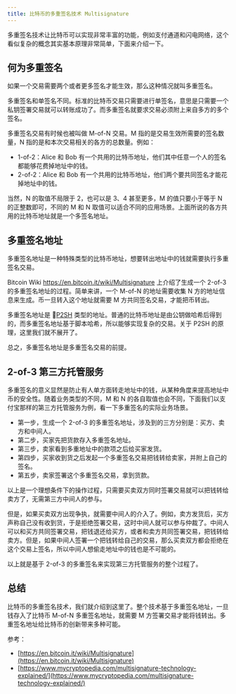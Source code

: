 ```yaml
---
title: 比特币的多重签名技术 Multisignature
---
```


多重签名技术让比特币可以实现非常丰富的功能，例如支付通道和闪电网络，这个看似复杂的概念其实基本原理非常简单，下面来介绍一下。

## 何为多重签名

如果一个交易需要两个或者更多签名才能生效，那么这种情况就叫多重签名。

多重签名和单签名不同。标准的比特币交易只需要进行单签名，意思是只需要一个私钥签署交易就可以转账成功了。而多重签名就要求交易必须附上来自多方的多个签名。

多重签名交易有时候也被叫做 M-of-N 交易。M 指的是交易生效所需要的签名数量，N 指的是和本次交易相关的各方的总数量。例如：

- 1-of-2：Alice 和 Bob 有一个共用的比特币地址，他们其中任意一个人的签名都能够花费掉地址中的钱。
- 2-of-2：Alice 和 Bob 有一个共用的比特币地址，他们两个要共同签名才能花掉地址中的钱。

当然，N 的取值不局限于 2，也可以是 3、4 甚至更多，M 的值只要小于等于 N 的正整数即可，不同的 M 和 N 取值可以适合不同的应用场景。上面所说的各方共用的比特币地址就是一个多签名地址。

## 多重签名地址

多重签名地址是一种特殊类型的比特币地址，想要转出地址中的钱就需要执行多重签名交易。

Bitcoin Wiki https://en.bitcoin.it/wiki/Multisignature 上介绍了生成一个 2-of-3 的多重签名地址的过程。简单来讲，一个 M-of-N 的地址需要收集 N 方的地址信息来生成。币一旦转入这个地址就需要 M 方共同签名交易，才能把币转出。

多重签名地址是 [P2SH](p2sh) 类型的地址。普通的比特币地址是由公钥做哈希后得到的，而多重签名地址基于脚本哈希，所以能够实现复杂的交易。关于 P2SH 的原理，这里我们就不展开了。

总之，多重签名地址是多重签名交易的前提。

## 2-of-3 第三方托管服务

多重签名的意义显然是防止有人单方面转走地址中的钱，从某种角度来提高地址中币的安全性。随着业务类型的不同，M 和 N 的各自取值也会不同，下面我们以支付宝那样的第三方托管服务为例，看一下多重签名的实际业务场景。

- 第一步，生成一个 2-of-3 的多重签名地址，涉及到的三方分别是：买方、卖方和中间人。
- 第二步，买家先把货款存入多重签名地址。
- 第三步，卖家看到多重地址中的款项之后给买家发货。
- 第四步，买家收到货之后发起一个多重签名交易把钱转给卖家，并附上自己的签名。
- 第五步，卖家签署这个多重签名交易，拿到货款。

以上是一个理想条件下的操作过程，只需要买卖双方同时签署交易就可以把钱转给卖方了，无需第三方中间人的参与。

但是，如果买卖双方出现争执，就需要中间人的介入了。例如，卖方发货后，买方声称自己没有收到货，于是拒绝签署交易，这时中间人就可以参与仲裁了。中间人可以和买方共同签署交易，把钱退还给买方，或者和卖方共同签署交易，把钱转给卖方。但是，如果中间人签署一个把钱转给自己的交易，那么买卖双方都会拒绝在这个交易上签名，所以中间人想偷走地址中的钱也是不可能的。

以上就是基于 2-of-3 的多重签名来实现第三方托管服务的整个过程了。

## 总结

比特币的多重签名技术，我们就介绍到这里了。整个技术基于多重签名地址，一旦钱存入了比特币 M-of-N 多重签名地址，就需要 M 方签署交易才能将钱转出。多重签名地址给比特币的创新带来多种可能。

参考：

- [https://en.bitcoin.it/wiki/Multisignature](https://en.bitcoin.it/wiki/Multisignature)
- [https://www.mycryptopedia.com/multisignature-technology-explained/](https://www.mycryptopedia.com/multisignature-technology-explained/)
